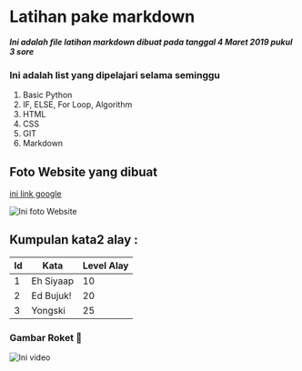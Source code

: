 # Latihan pake markdown

**_Ini adalah file latihan markdown dibuat pada tanggal 4 Maret 2019 pukul 3 sore_**

### Ini adalah list yang dipelajari selama seminggu

1. Basic Python
1. IF, ELSE, For Loop, Algorithm
1. HTML
1. CSS
1. GIT
1. Markdown

## Foto Website yang dibuat

[ini link google](www.google.com)

![Ini foto Website](https://moodle.com/wp-content/uploads/2018/02/Moodle_newwebsite_Feb8.png)

## Kumpulan kata2 alay :

| Id  | Kata      | Level Alay |
| --- | --------- | ---------- |
| 1   | Eh Siyaap | 10         |
| 2   | Ed Bujuk! | 20         |
| 3   | Yongski   | 25         |

### Gambar Roket :rocket:

![Ini video](https://www.youtube.com/watch?v=MCkD1J5SSTQ)
